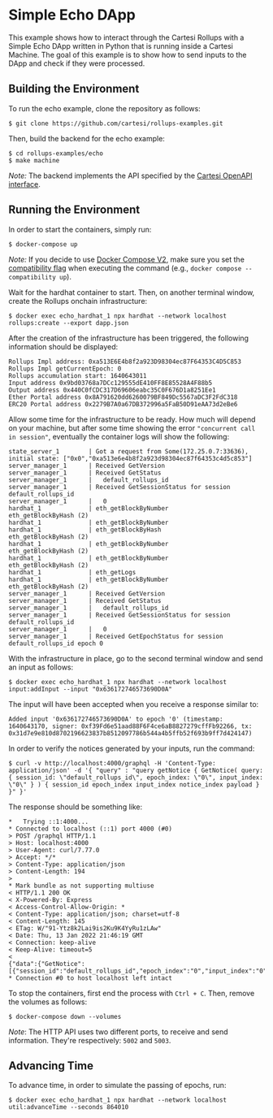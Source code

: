 # Simple Echo DApp

This example shows how to interact through the Cartesi Rollups with a Simple Echo DApp written in Python that is running inside a Cartesi Machine.
The goal of this example is to show how to send inputs to the DApp and check if they were processed.

## Building the Environment

To run the echo example, clone the repository as follows:

```shell
$ git clone https://github.com/cartesi/rollups-examples.git
```

Then, build the backend for the echo example:

```shell
$ cd rollups-examples/echo
$ make machine
```

_Note:_ The backend implements the API specified by the [Cartesi OpenAPI interface](https://github.com/cartesi/openapi-interfaces/blob/master/dapp.yaml).

## Running the Environment

In order to start the containers, simply run:

```shell
$ docker-compose up
```

_Note:_ If you decide to use [Docker Compose V2](https://docs.docker.com/compose/cli-command/), make sure you set the [compatibility flag](https://docs.docker.com/compose/cli-command-compatibility/) when executing the command (e.g., `docker compose --compatibility up`).

Wait for the hardhat container to start.
Then, on another terminal window, create the Rollups onchain infrastructure:

```shell
$ docker exec echo_hardhat_1 npx hardhat --network localhost rollups:create --export dapp.json
```

After the creation of the infrastructure has been triggered, the following information should be displayed:

```shell
Rollups Impl address: 0xa513E6E4b8f2a923D98304ec87F64353C4D5C853
Rollups Impl getCurrentEpoch: 0
Rollups accumulation start: 1640643011
Input address 0x9bd03768a7DCc129555dE410FF8E85528A4F88b5
Output address 0x440C0fCDC317D69606eabc35C0F676D1a8251Ee1
Ether Portal address 0x8A791620dd6260079BF849Dc5567aDC3F2FdC318
ERC20 Portal address 0x2279B7A0a67DB372996a5FaB50D91eAA73d2eBe6
```

Allow some time for the infrastructure to be ready.
How much will depend on your machine, but after some time showing the error `"concurrent call in session"`, eventually the container logs will show the following:

```shell
state_server_1        | Got a request from Some(172.25.0.7:33636), initial state: ["0x0","0xa513e6e4b8f2a923d98304ec87f64353c4d5c853"]
server_manager_1      | Received GetVersion
server_manager_1      | Received GetStatus
server_manager_1      |   default_rollups_id
server_manager_1      | Received GetSessionStatus for session default_rollups_id
server_manager_1      |   0
hardhat_1             | eth_getBlockByNumber
eth_getBlockByHash (2)
hardhat_1             | eth_getBlockByNumber
hardhat_1             | eth_getBlockByHash
eth_getBlockByHash (2)
hardhat_1             | eth_getBlockByNumber
eth_getBlockByHash (2)
hardhat_1             | eth_getBlockByNumber
eth_getBlockByHash (2)
hardhat_1             | eth_getLogs
hardhat_1             | eth_getBlockByNumber
eth_getBlockByHash (2)
server_manager_1      | Received GetVersion
server_manager_1      | Received GetStatus
server_manager_1      |   default_rollups_id
server_manager_1      | Received GetSessionStatus for session default_rollups_id
server_manager_1      |   0
server_manager_1      | Received GetEpochStatus for session default_rollups_id epoch 0
```

With the infrastructure in place, go to the second terminal window and send an input as follows:

```shell
$ docker exec echo_hardhat_1 npx hardhat --network localhost input:addInput --input "0x636172746573690D0A"
```

The input will have been accepted when you receive a response similar to:

```shell
Added input '0x636172746573690D0A' to epoch '0' (timestamp: 1640643170, signer: 0xf39Fd6e51aad88F6F4ce6aB8827279cffFb92266, tx: 0x31d7e9e810d8702196623837b8512097786b544a4b5ffb52f693b9ff7d424147)
```

In order to verify the notices generated by your inputs, run the command:

```shell
$ curl -v http://localhost:4000/graphql -H 'Content-Type: application/json' -d '{ "query" : "query getNotice { GetNotice( query: { session_id: \"default_rollups_id\", epoch_index: \"0\", input_index: \"0\" } ) { session_id epoch_index input_index notice_index payload } }" }'
```

The response should be something like:

```shell
*   Trying ::1:4000...
* Connected to localhost (::1) port 4000 (#0)
> POST /graphql HTTP/1.1
> Host: localhost:4000
> User-Agent: curl/7.77.0
> Accept: */*
> Content-Type: application/json
> Content-Length: 194
>
* Mark bundle as not supporting multiuse
< HTTP/1.1 200 OK
< X-Powered-By: Express
< Access-Control-Allow-Origin: *
< Content-Type: application/json; charset=utf-8
< Content-Length: 145
< ETag: W/"91-Ytz8k2Lai9is2Ku9K4YyRu1zLAw"
< Date: Thu, 13 Jan 2022 21:46:19 GMT
< Connection: keep-alive
< Keep-Alive: timeout=5
<
{"data":{"GetNotice":[{"session_id":"default_rollups_id","epoch_index":"0","input_index":"0","notice_index":"0","payload":"63617274657369da"}]}}
* Connection #0 to host localhost left intact
```

To stop the containers, first end the process with `Ctrl + C`.
Then, remove the volumes as follows:

```shell
$ docker-compose down --volumes
```

_Note_: The HTTP API uses two different ports, to receive and send information.
They're respectively: `5002` and `5003`.

## Advancing Time

To advance time, in order to simulate the passing of epochs, run:

```shell
$ docker exec echo_hardhat_1 npx hardhat --network localhost util:advanceTime --seconds 864010
```
